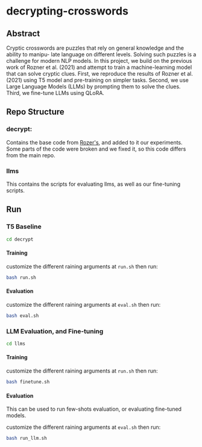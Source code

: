 # decrypting-crosswords

## Abstract
Cryptic crosswords are puzzles that rely on
general knowledge and the ability to manipu-
late language on different levels. Solving such
puzzles is a challenge for modern NLP models.
In this project, we build on the previous work
of Rozner et al. (2021) and attempt to train
a machine-learning model that can solve
cryptic clues. First, we reproduce the results
of Rozner et al. (2021) using T5 model and
pre-training on simpler tasks. Second, we use
Large Language Models (LLMs) by prompting
them to solve the clues. Third, we fine-tune
LLMs using QLoRA.


## Repo Structure

### decrypt:
Contains the base code from [Rozer's](https://github.com/jsrozner/decrypt), and added to it our experiments. Some parts of the code were broken and we fixed it, so this code differs from the main repo.

### llms
This contains the scripts for evaluating llms, as well as our fine-tuning scripts. 

## Run
### T5 Baseline
```bash
cd decrypt
```
#### Training
customize the different raining arguments at `run.sh` then run:

```bash
bash run.sh
```

#### Evaluation
customize the different raining arguments at `eval.sh` then run:

```bash
bash eval.sh
```

### LLM Evaluation, and Fine-tuning
```bash
cd llms
```
#### Training
customize the different raining arguments at `run.sh` then run:

```bash
bash finetune.sh
```

#### Evaluation
This can be used to run few-shots evaluation, or evaluating fine-tuned models.

customize the different raining arguments at `eval.sh` then run:
```bash
bash run_llm.sh
```
### 